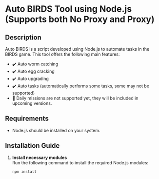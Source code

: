 # Auto BIRDS Tool using Node.js (Supports both No Proxy and Proxy)

## Description
Auto BIRDS is a script developed using Node.js to automate tasks in the BIRDS game. This tool offers the following main features:

- ✔️ Auto worm catching
- ✔️ Auto egg cracking
- ✔️ Auto upgrading
- ✔️ Auto tasks (automatically performs some tasks, some may not be supported)
- 🚫 Daily missions are not supported yet, they will be included in upcoming versions.

## Requirements

- Node.js should be installed on your system.

## Installation Guide

1. **Install necessary modules**  
   Run the following command to install the required Node.js modules:
   ```bash
   npm install
